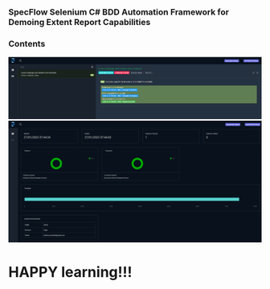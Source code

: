 ### SpecFlow Selenium C# BDD Automation Framework for Demoing Extent Report Capabilities

### Contents

![alt text](image.png)
![alt text](image-1.png)

# HAPPY learning!!!
